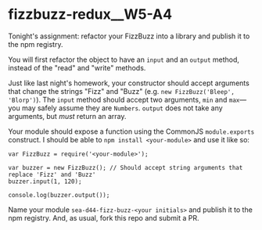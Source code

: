 # fizzbuzz-redux__W5-A4

Tonight's assignment: refactor your FizzBuzz into a library and publish it to the npm registry.

You will first refactor the object to have an `input` and an `output` method, instead of the "read" and "write" methods.

Just like last night's homework, your constructor should accept arguments that change the strings "Fizz" and "Buzz" (e.g. `new FizzBuzz('Bleep', 'Blorp')`). The `input` method should accept two arguments, `min` and `max`—you may safely assume they are `Numbers`. `output` does not take any arguments, but _must_ return an array.

Your module should expose a function using the CommonJS `module.exports` construct. I should be able to `npm install <your-module>` and use it like so:

```
var FizzBuzz = require('<your-module>');

var buzzer = new FizzBuzz(); // Should accept string arguments that replace 'Fizz' and 'Buzz'
buzzer.input(1, 120);

console.log(buzzer.output());
```

Name your module `sea-d44-fizz-buzz-<your initials>` and publish it to the npm registry. And, as usual, fork this repo and submit a PR.


